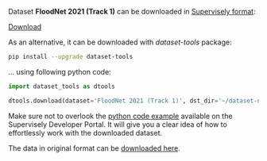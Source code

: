 Dataset **FloodNet 2021 (Track 1)** can be downloaded in [Supervisely format](https://developer.supervisely.com/api-references/supervisely-annotation-json-format):

 [Download](https://assets.supervisely.com/supervisely-supervisely-assets-public/teams_storage/D/F/sk/ng8BPmL4pAijbd4bBGU0lHD2QJtGPebGy8TpD1ej0BqTNIU3qGUFZ9tqrT6gpgHsPv0VIONthE6GwlnCLnBxGTRIgxd9QjVozJq3ICmAz5FpPSXC6SR8VXx5UNTj.tar)

As an alternative, it can be downloaded with *dataset-tools* package:
``` bash
pip install --upgrade dataset-tools
```

... using following python code:
``` python
import dataset_tools as dtools

dtools.download(dataset='FloodNet 2021 (Track 1)', dst_dir='~/dataset-ninja/')
```
Make sure not to overlook the [python code example](https://developer.supervisely.com/getting-started/python-sdk-tutorials/iterate-over-a-local-project) available on the Supervisely Developer Portal. It will give you a clear idea of how to effortlessly work with the downloaded dataset.

The data in original format can be [downloaded here](https://drive.google.com/drive/folders/1sZZMJkbqJNbHgebKvHzcXYZHJd6ss4tH).